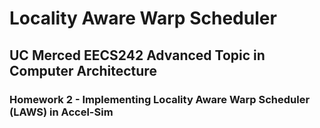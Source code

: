 # Locality Aware Warp Scheduler

## UC Merced EECS242 Advanced Topic in Computer Architecture
### Homework 2 - Implementing Locality Aware Warp Scheduler (LAWS) in Accel-Sim
